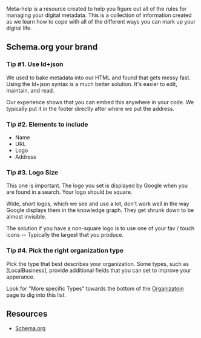 Meta-help is a resource created to help you figure out all of the rules for managing your digital metadata. This is a collection of information created as we learn how to cope with all of the different ways you can mark up your digital life.

## Schema.org your brand

### Tip #1. Use ld+json

We used to bake metadata into our HTML and found that gets messy fast. Using the ld+json syntax is a much better solution. It's easier to edit, maintain, and read. 

Our experience shows that you can embed this anywhere in your code. We typically put it in the footer directly after where we put the address.

### Tip #2. Elements to include

* Name
* URL
* Logo
* Address

### Tip #3. Logo Size

This one is important. The logo you set is displayed by Google when you are found in a search. Your logo should be square. 

Wide, short logos, which we see and use a lot, don't work well in the way Google displays them in the knowledge graph. They get shrunk down to be almost invisible.

The solution if you have a non-square logo is to use one of your fav / touch icons -- Typically the largest that you produce.

### Tip #4. Pick the right organization type

Pick the type that best describes your organization. Some types, such as [LocalBusiness], provide additional fields that you can set to improve your apperance.

Look for "More specific Types" towards the bottom of the [Organizatoin](http://schema.org/Organization) page to dig into this list.

## Resources

* [Schema.org](http://schema.org/)
